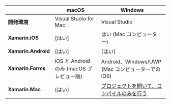 ||macOS|Windows|
|---|---|---|
|**開発環境**|Visual Studio for Mac|Visual Studio|
|**Xamarin.iOS**|[はい]|はい (Mac コンピューター)|
|**Xamarin.Android**|[はい]|[はい]|
|**Xamarin.Forms**|iOS と Android のみ (macOS プレビュー版)|Android、Windows/UWP (Mac コンピューターでの iOS)|
|**Xamarin.Mac**|[はい]|[プロジェクトを開いて、コンパイルのみを行う](https://developer.xamarin.com/releases/vs/xamarin.vs_4/xamarin.vs_4.2/#Xamarin.Mac_minimum_support.)| 